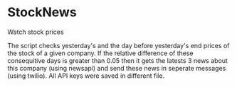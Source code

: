 # StockNews
Watch stock prices


The script checks yesterday's and the day before yesterday's end prices of the stock of a given company. If the relative difference of these consequitive days is greater
than 0.05 then it gets the latests 3 news about this company (using newsapi) and send these news in seperate messages (using twilio). 
All API keys were saved in different file.
